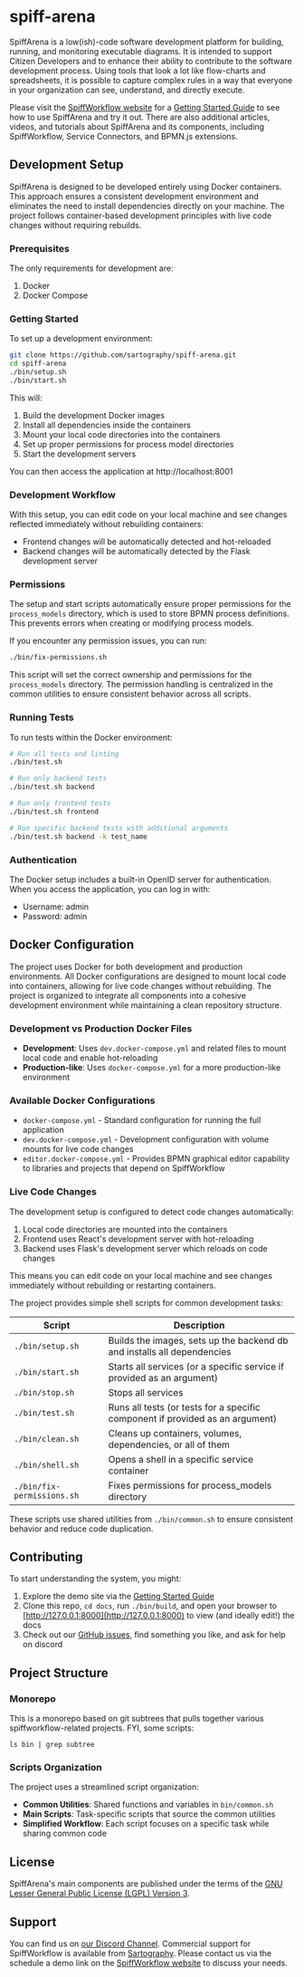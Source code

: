 # spiff-arena

SpiffArena is a low(ish)-code software development platform for building, running, and monitoring executable diagrams.
It is intended to support Citizen Developers and to enhance their ability to contribute to the software development process.
Using tools that look a lot like flow-charts and spreadsheets, it is possible to capture complex rules in a way that everyone in your organization can see, understand, and directly execute.

Please visit the [SpiffWorkflow website](https://www.spiffworkflow.org) for a [Getting Started Guide](https://www.spiffworkflow.org/posts/articles/get_started/) to see how to use SpiffArena and try it out.
There are also additional articles, videos, and tutorials about SpiffArena and its components, including SpiffWorkflow, Service Connectors, and BPMN.js extensions.



## Development Setup

SpiffArena is designed to be developed entirely using Docker containers. This approach ensures a consistent development environment and eliminates the need to install dependencies directly on your machine. The project follows container-based development principles with live code changes without requiring rebuilds.

### Prerequisites

The only requirements for development are:

1. Docker
2. Docker Compose

### Getting Started

To set up a development environment:

```bash
git clone https://github.com/sartography/spiff-arena.git
cd spiff-arena
./bin/setup.sh
./bin/start.sh
```

This will:
1. Build the development Docker images
2. Install all dependencies inside the containers
3. Mount your local code directories into the containers
4. Set up proper permissions for process model directories
5. Start the development servers

You can then access the application at http://localhost:8001

### Development Workflow

With this setup, you can edit code on your local machine and see changes reflected immediately without rebuilding containers:

- Frontend changes will be automatically detected and hot-reloaded
- Backend changes will be automatically detected by the Flask development server

### Permissions

The setup and start scripts automatically ensure proper permissions for the `process_models` directory, which is used to store BPMN process definitions. This prevents errors when creating or modifying process models.

If you encounter any permission issues, you can run:

```bash
./bin/fix-permissions.sh
```

This script will set the correct ownership and permissions for the `process_models` directory. The permission handling is centralized in the common utilities to ensure consistent behavior across all scripts.

### Running Tests

To run tests within the Docker environment:

```bash
# Run all tests and linting
./bin/test.sh

# Run only backend tests
./bin/test.sh backend

# Run only frontend tests
./bin/test.sh frontend

# Run specific backend tests with additional arguments
./bin/test.sh backend -k test_name
```

### Authentication

The Docker setup includes a built-in OpenID server for authentication. When you access the application, you can log in with:

- Username: admin
- Password: admin

## Docker Configuration

The project uses Docker for both development and production environments. All Docker configurations are designed to mount local code into containers, allowing for live code changes without rebuilding. The project is organized to integrate all components into a cohesive development environment while maintaining a clean repository structure.

### Development vs Production Docker Files

- **Development**: Uses `dev.docker-compose.yml` and related files to mount local code and enable hot-reloading
- **Production-like**: Uses `docker-compose.yml` for a more production-like environment

### Available Docker Configurations

- `docker-compose.yml` - Standard configuration for running the full application
- `dev.docker-compose.yml` - Development configuration with volume mounts for live code changes
- `editor.docker-compose.yml` - Provides BPMN graphical editor capability to libraries and projects that depend on SpiffWorkflow

### Live Code Changes

The development setup is configured to detect code changes automatically:

1. Local code directories are mounted into the containers
2. Frontend uses React's development server with hot-reloading
3. Backend uses Flask's development server which reloads on code changes

This means you can edit code on your local machine and see changes immediately without rebuilding or restarting containers.

The project provides simple shell scripts for common development tasks:

| Script | Description |
|----|----|
| `./bin/setup.sh` | Builds the images, sets up the backend db and installs all dependencies |
| `./bin/start.sh` | Starts all services (or a specific service if provided as an argument) |
| `./bin/stop.sh` | Stops all services |
| `./bin/test.sh` | Runs all tests (or tests for a specific component if provided as an argument) |
| `./bin/clean.sh` | Cleans up containers, volumes, dependencies, or all of them |
| `./bin/shell.sh` | Opens a shell in a specific service container |
| `./bin/fix-permissions.sh` | Fixes permissions for process_models directory |

These scripts use shared utilities from `./bin/common.sh` to ensure consistent behavior and reduce code duplication.


## Contributing

To start understanding the system, you might:

 1. Explore the demo site via the [Getting Started Guide](https://www.spiffworkflow.org/posts/articles/get_started)
 1. Clone this repo, `cd docs`, run `./bin/build`, and open your browser to [http://127.0.0.1:8000](http://127.0.0.1:8000) to view (and ideally edit!) the docs
 1. Check out our [GitHub issues](https://github.com/sartography/spiff-arena/issues), find something you like, and ask for help on discord

## Project Structure

### Monorepo

This is a monorepo based on git subtrees that pulls together various spiffworkflow-related projects.
FYI, some scripts:

    ls bin | grep subtree

### Scripts Organization

The project uses a streamlined script organization:

- **Common Utilities**: Shared functions and variables in `bin/common.sh`
- **Main Scripts**: Task-specific scripts that source the common utilities
- **Simplified Workflow**: Each script focuses on a specific task while sharing common code

## License

SpiffArena's main components are published under the terms of the
[GNU Lesser General Public License (LGPL) Version 3](https://www.gnu.org/licenses/lgpl-3.0.txt).

## Support

You can find us on [our Discord Channel](https://discord.gg/BYHcc7PpUC).
Commercial support for SpiffWorkflow is available from [Sartography](https://sartography.com).
Please contact us via the schedule a demo link on the [SpiffWorkflow website](https://spiffworkflow.org) to discuss your needs.
